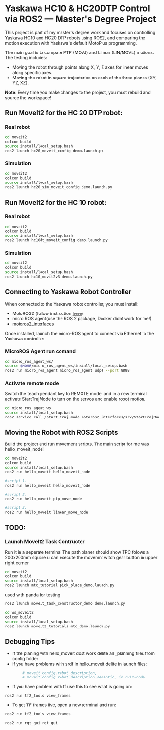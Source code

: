 # Yaskawa HC10 & HC20DTP Control via ROS2 — Master's Degree Project

This project is part of my master's degree work and focuses on controlling Yaskawa HC10 and HC20 DTP robots using ROS2, and comparing the motion execution with Yaskawa's default MotoPlus programming.

The main goal is to compare PTP (MOVJ) and Linear (LIN/MOVL) motions. The testing includes:

* Moving the robot through points along X, Y, Z axes for linear moves along specific axes.
* Moving the robot in square trajectories on each of the three planes (XY, YZ, XZ).

**Note**: Every time you make changes to the project, you must rebuild and source the workspace!



## Run MoveIt2 for the HC 20 DTP robot:

### Real robot
```bash
cd moveit2
colcon build
source install/local_setup.bash
ros2 launch hc20_moveit_config demo.launch.py
```
### Simulation
```bash
cd moveit2
colcon build
source install/local_setup.bash
ros2 launch hc20_sim_moveit_config demo.launch.py
```

## Run MoveIt2 for the HC 10 robot:

### Real robot
```bash
cd moveit2
colcon build
source install/local_setup.bash
ros2 launch hc10dt_moveit_config demo.launch.py 
```

### Simulation
```bash
cd moveit2
colcon build
source install/local_setup.bash
ros2 launch hc10_movit2v3 demo.launch.py
```

## Connecting to Yaskawa Robot Controller
When connected to the Yaskawa robot controller, you must install:
* MotoROS2 (follow instruction [here](https://github.com/Yaskawa-Global/motoros2))
* micro ROS agent(use the ROS 2 package, Docker didnt work for me!)
* [motoros2_interfaces](https://github.com/yaskawa-global/motoros2_client_interface_dependencies)

Once installed, launch the micro-ROS agent to connect via Ethernet to the Yaskawa controller:

### MicroROS Agent run comand
```bash
cd micro_ros_agent_ws/
source $HOME/micro_ros_agent_ws/install/local_setup.bash
ros2 run micro_ros_agent micro_ros_agent udp4 --port 8888
```

### Activate remote mode
Switch the teach pendant key to REMOTE mode, and in a new terminal activate StartTrajMode to turn on the servos and enable robot motion.

```bash
cd micro_ros_agent_ws
source install/local_setup.bash
ros2 service call /start_traj_mode motoros2_interfaces/srv/StartTrajMode 
```


## Moving the Robot with ROS2 Scripts
Build the project and run movement scripts.
The main script for me was hello_moveit_node!

```bash
cd moveit2
colcon build
source install/local_setup.bash
ros2 run hello_moveit hello_moveit_node

#script 1.
ros2 run hello_moveit hello_moveit_node

#script 2.
ros2 run hello_moveit ptp_move_node

#script 3.
ros2 run hello_moveit linear_move_node
```

## TODO:
### Launch MoveIt2 Task Contructer
Run it in a seperate terminal
The path planer should show TPC folows a 200x200mm square
u can execute the movemnt witch gear button in upper right corner
```bash
cd moveit2
colcon build
source install/local_setup.bash
ros2 launch mtc_tutorial pick_place_demo.launch.py
```

used with panda for testing
```bash
ros2 launch moveit_task_constructor_demo demo.launch.py

cd ws_moveit2
colcon build
source install/local_setup.bash
ros2 launch moveit2_tutorials mtc_demo.launch.py
```




## Debugging Tips

* If the planing with hello_moveit dost work delite all _planning files from config folder
* if you have problems with srdf in hello_moveit delite in launch files:
```bash           
        # moveit_config.robot_description,
        # moveit_config.robot_description_semantic, in rviz-node
```
* If you have problem with tf use this to see what is going on: 
```bash
ros2 run tf2_tools view_frames
```
* To get TF frames live, open a new terminal and run:
```bash
ros2 run tf2_tools view_frames
```

```bash
ros2 run rqt_gui rqt_gui
```



